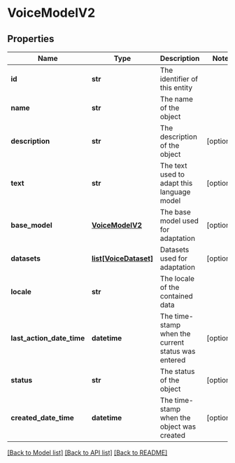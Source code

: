 # VoiceModelV2

## Properties
Name | Type | Description | Notes
------------ | ------------- | ------------- | -------------
**id** | **str** | The identifier of this entity | 
**name** | **str** | The name of the object | 
**description** | **str** | The description of the object | [optional] 
**text** | **str** | The text used to adapt this language model | [optional] 
**base_model** | [**VoiceModelV2**](VoiceModelV2.md) | The base model used for adaptation | [optional] 
**datasets** | [**list[VoiceDataset]**](VoiceDataset.md) | Datasets used for adaptation | [optional] 
**locale** | **str** | The locale of the contained data | 
**last_action_date_time** | **datetime** | The time-stamp when the current status was entered | [optional] 
**status** | **str** | The status of the object | [optional] 
**created_date_time** | **datetime** | The time-stamp when the object was created | [optional] 

[[Back to Model list]](../README.md#documentation-for-models) [[Back to API list]](../README.md#documentation-for-api-endpoints) [[Back to README]](../README.md)


